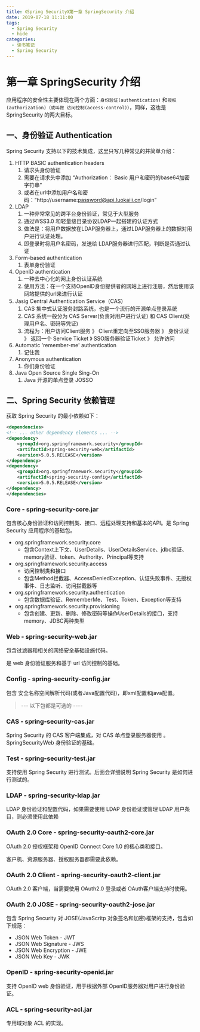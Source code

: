 ```yaml
---
title: 《Spring Security》第一章 SpringSecurity 介绍
date: 2019-07-18 11:11:00
tags:
  - Spring Security
  - hide
categories:
  - 读书笔记
  - Spring Security
---
```


# 第一章 SpringSecurity 介绍

应用程序的安全性主要体现在两个方面：`身份验证(authentication)` 和`授权(authorization)（或叫做 访问控制(access-control)）`，同样，这也是 SpringSecurity 的两大目标。

## 一、身份验证 Authentication

Spring Security 支持以下的技术集成，这里只写几种常见的并简单介绍：

1. HTTP BASIC authentication headers
   1. 请求头身份验证
   2. 需要在请求头中添加 “Authorization： Basic 用户和密码的base64加密字符串”
   3. 或者在url中添加用户名和密码：“http://username:password@api.luokaiii.cn/login”
2. LDAP
   1. 一种非常常见的跨平台身份验证，常见于大型服务
   2. 通过WSS3.0 和轻量级目录协议LDAP一起搭建的认证方式
   3. 做法是：将用户数据放在LDAP服务器上，通过LDAP服务器上的数据对用户进行认证处理。
   4. 即登录时将用户名密码，发送给 LDAP服务器进行匹配，判断是否通过认证
3. Form-based authentication
   1. 表单身份验证
4. OpenID authentication
   1. 一种去中心化的网上身份认证系统
   2. 使用方法：在一个支持OpenID身份提供者的网站上进行注册，然后使用该网站提供的url来进行认证
5. Jasig Central Authentication Service（CAS）
   1. CAS 集中式认证服务封路系统，也是一个流行的开源单点登录系统
   2. CAS 系统一般分为 CAS Server(负责对用户进行认证) 和 CAS Client(处理用户名、密码等凭证)
   3. 流程为：用户访问Client服务 》 Client重定向至SSO服务器 》 身份认证 》 返回一个 Service Ticket 》 SSO服务器验证Ticket 》 允许访问
6. Automatic 'remember-me' authentication
   1. 记住我
7. Anonymous authentication
   1. 你们身份验证
8. Java Open Source Single Sing-On
   1. Java 开源的单点登录 JOSSO

## 二、Spring Security 依赖管理

获取 Spring Security 的最小依赖如下：

```xml
<dependencies>
<!-- ... other dependency elements ... -->
<dependency>
	<groupId>org.springframework.security</groupId>
	<artifactId>spring-security-web</artifactId>
	<version>5.0.5.RELEASE</version>
</dependency>
<dependency>
	<groupId>org.springframework.security</groupId>
	<artifactId>spring-security-config</artifactId>
	<version>5.0.5.RELEASE</version>
</dependency>
</dependencies>
```

### Core - spring-security-core.jar

包含核心身份验证和访问控制类、接口、远程处理支持和基本的API。是 Spring Security 应用程序的基础包。

- org.springframework.security.core
  - 包含Context上下文、UserDetails、UserDetailsService、jdbc验证、memory验证、token、Authority、Principal等支持
- org.springframework.security.access
  - 访问控制类和接口
  - 包含Method拦截器、AccessDeniedException、认证失败事件、无授权事件、日志监听、访问拦截器等
- org.springframework.security.authentication
  - 包含数据库验证、RememberMe、Test、Token、Exception等支持
- org.springframework.security.provisioning
  - 包含创建、更新、删除、修改密码等操作UserDetails的接口，支持memory、JDBC两种类型

### Web - spring-security-web.jar

包含过滤器和相关的网络安全基础设施代码。

是 web 身份验证服务和基于 url 访问控制的基础。

### Config - spring-security-config.jar

包含 安全名称空间解析代码(或者Java配置代码)，即xml配置和java配置。

>  --- 以下包都是可选的 ----

### CAS - spring-security-cas.jar

Spring Security 的 CAS 客户端集成，对 CAS 单点登录服务器使用 。SpringSecurityWeb 身份验证的基础。

### Test - spring-security-test.jar

支持使用 Spring Security 进行测试。后面会详细说明 Spring Security 是如何进行测试的。

### LDAP - spring-security-ldap.jar

LDAP 身份验证和配置代码，如果需要使用 LDAP 身份验证或管理 LDAP 用户条目，则必须使用此依赖

### OAuth 2.0 Core - spring-security-oauth2-core.jar

OAuth 2.0 授权框架和 OpenID Connect Core 1.0 的核心类和接口。

客户机、资源服务器、授权服务器都需要此依赖。

### OAuth 2.0 Client - spring-security-oauth2-client.jar

OAuth 2.0 客户端，当需要使用 OAuth2.0 登录或者 OAuth客户端支持时使用。

### OAuth 2.0 JOSE - spring-security-oauth2-jose.jar

包含 Spring Security 对 JOSE(JavaScritp 对象签名和加密)框架的支持，包含如下规范：

- JSON Web Token - JWT
- JSON Web Signature - JWS
- JSON Web Encryption - JWE
- JSON Web Key - JWK

### OpenID - spring-security-openid.jar

支持 OpenID web 身份验证，用于根据外部 OpenID服务器对用户进行身份验证。

### ACL - spring-security-acl.jar

专用域对象 ACL 的实现。